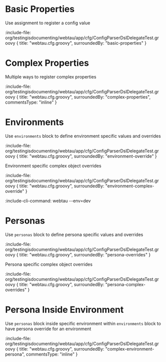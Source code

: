 # Basic Properties

Use assignment to register a config value

:include-file: org/testingisdocumenting/webtau/app/cfg/ConfigParserDslDelegateTest.groovy {
  title: "webtau.cfg.groovy",
  surroundedBy: "basic-properties"
}

# Complex Properties

Multiple ways to register complex properties

:include-file: org/testingisdocumenting/webtau/app/cfg/ConfigParserDslDelegateTest.groovy {
  title: "webtau.cfg.groovy",
  surroundedBy: "complex-properties",
  commentsType: "inline"
}

# Environments

Use `environments` block to define environment specific values and overrides

:include-file: org/testingisdocumenting/webtau/app/cfg/ConfigParserDslDelegateTest.groovy {
  title: "webtau.cfg.groovy",
  surroundedBy: "environment-override"
}

Environment specific complex object overrides 

:include-file: org/testingisdocumenting/webtau/app/cfg/ConfigParserDslDelegateTest.groovy {
  title: "webtau.cfg.groovy",
  surroundedBy: "environment-complex-override"
}

:include-cli-command: webtau --env=dev

# Personas

Use `personas` block to define persona specific values and overrides

:include-file: org/testingisdocumenting/webtau/app/cfg/ConfigParserDslDelegateTest.groovy {
  title: "webtau.cfg.groovy",
  surroundedBy: "persona-overrides"
}

Persona specific complex object overrides 

:include-file: org/testingisdocumenting/webtau/app/cfg/ConfigParserDslDelegateTest.groovy {
  title: "webtau.cfg.groovy",
  surroundedBy: "persona-complex-overrides"
}

# Persona Inside Environment

Use `personas` block inside specific environment within `environments` block to have persona override for an environment 

:include-file: org/testingisdocumenting/webtau/app/cfg/ConfigParserDslDelegateTest.groovy {
  title: "webtau.cfg.groovy",
  surroundedBy: "complex-environment-persona",
  commentsType: "inline"
}

